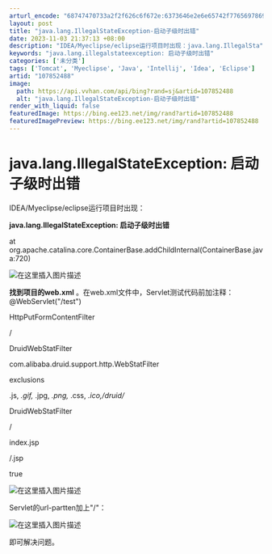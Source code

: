 ```yaml
---
arturl_encode: "68747470733a2f2f626c6f672e:6373646e2e6e65742f77656978696e5f34333939353834342f:61727469636c652f64657461696c732f313037383532343838"
layout: post
title: "java.lang.IllegalStateException-启动子级时出错"
date: 2023-11-03 21:37:13 +08:00
description: "IDEA/Myeclipse/eclipse运行项目时出现：java.lang.IllegalSta"
keywords: "java.lang.illegalstateexception: 启动子级时出错"
categories: ['未分类']
tags: ['Tomcat', 'Myeclipse', 'Java', 'Intellij', 'Idea', 'Eclipse']
artid: "107852488"
image:
  path: https://api.vvhan.com/api/bing?rand=sj&artid=107852488
  alt: "java.lang.IllegalStateException-启动子级时出错"
render_with_liquid: false
featuredImage: https://bing.ee123.net/img/rand?artid=107852488
featuredImagePreview: https://bing.ee123.net/img/rand?artid=107852488
---
```


# java.lang.IllegalStateException: 启动子级时出错

IDEA/Myeclipse/eclipse运行项目时出现：
  
**java.lang.IllegalStateException: 启动子级时出错**
  
at org.apache.catalina.core.ContainerBase.addChildInternal(ContainerBase.java:720)
  
![在这里插入图片描述](https://i-blog.csdnimg.cn/blog_migrate/712af027d8478885b53bb6534dd950d7.png)
  
**找到项目的web.xml**
。在web.xml文件中，Servlet测试代码前加注释：@WebServlet("/test")
  
  
HttpPutFormContentFilter
  
/
  
  
  
DruidWebStatFilter
  
com.alibaba.druid.support.http.WebStatFilter
  
  
exclusions
  
.js,
*.gif,*
.jpg,
*.png,*
.css,
*.ico,/druid/*
  
  
  
  
DruidWebStatFilter
  
/
  
  
  
index.jsp
  
  
  
  
  
/.jsp
  
true
  
  
  
![在这里插入图片描述](https://i-blog.csdnimg.cn/blog_migrate/0f5f1aa9af47a1b0991489679ba987b6.png)
  
Servlet的url-partten加上"/"：
  
![在这里插入图片描述](https://i-blog.csdnimg.cn/blog_migrate/c73c131dd0adafb65dd285c650e38ebc.png)
  
即可解决问题。